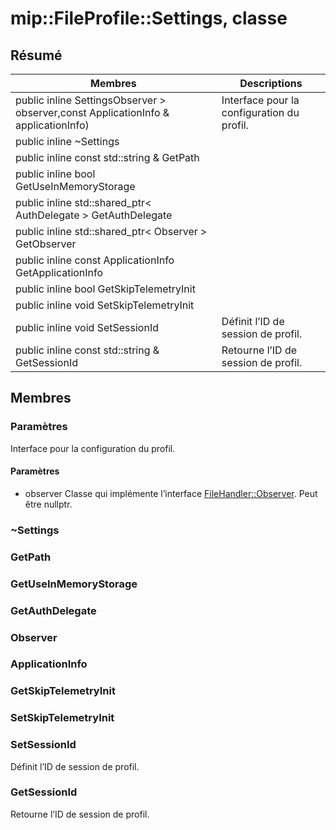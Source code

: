# <a name="class-mipfileprofilesettings"></a>mip::FileProfile::Settings, classe 
## <a name="summary"></a>Résumé
 Membres                        | Descriptions                                
--------------------------------|---------------------------------------------
public inline  SettingsObserver > observer,const ApplicationInfo & applicationInfo) | Interface pour la configuration du profil.
public inline  ~Settings | 
public inline const std::string & GetPath | 
public inline bool GetUseInMemoryStorage | 
public inline std::shared_ptr< AuthDelegate > GetAuthDelegate | 
public inline std::shared_ptr< Observer > GetObserver | 
public inline const ApplicationInfo GetApplicationInfo | 
public inline bool GetSkipTelemetryInit | 
public inline void SetSkipTelemetryInit | 
public inline void SetSessionId | Définit l’ID de session de profil.
public inline const std::string & GetSessionId | Retourne l’ID de session de profil.
## <a name="members"></a>Membres
### <a name="settings"></a>Paramètres
Interface pour la configuration du profil.
#### <a name="parameters"></a>Paramètres
* observer Classe qui implémente l’interface [FileHandler::Observer](#classmip_1_1_file_handler_1_1_observer). Peut être nullptr.
### <a name="settings"></a>~Settings
### <a name="getpath"></a>GetPath
### <a name="getuseinmemorystorage"></a>GetUseInMemoryStorage
### <a name="getauthdelegate"></a>GetAuthDelegate
### <a name="observer"></a>Observer
### <a name="applicationinfo"></a>ApplicationInfo
### <a name="getskiptelemetryinit"></a>GetSkipTelemetryInit
### <a name="setskiptelemetryinit"></a>SetSkipTelemetryInit
### <a name="setsessionid"></a>SetSessionId
Définit l’ID de session de profil.
### <a name="getsessionid"></a>GetSessionId
Retourne l’ID de session de profil.